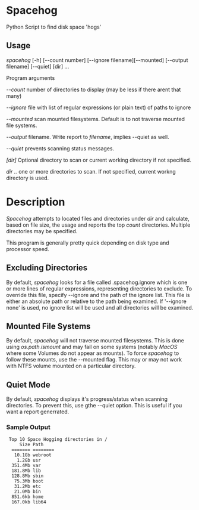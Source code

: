 
# Spacehog
Python Script to find disk space 'hogs'


## Usage

 *spacehog* [-h] [--count number] [--ignore filename][--mounted] [--output filename] [--quiet] [dir] ... 
 
Program arguments

*--count*  number of directories to display (may be less if there arent that many)

*--ignore* file with list of regular expressions (or plain text) of paths to ignore
 		
*--mounted* scan mounted filesystems. Default is to not traverse mounted file systems.

*--output* filename. Write report to *filename*, implies --quiet as well.

*--quiet* prevents scanning status messages. 

*[dir]* Optional directory to scan or current working directory if not specified.

*dir ..* one or more directories to scan. If not specified, current workng directory is used.

# Description
*Spacehog* attempts to located files and directories under *dir* and calculate, based on file size, the usage and reports the top *count* directories. Multiple directories may be specified. 

This program is generally pretty quick depending on disk type and processor speed. 

## Excluding Directories
By default, *spacehog* looks for a file called .spacehog.ignore which is one or more lines of regular expressions, representing directories to exclude. To override this file, specify --ignore and the path of the ignore list. This file is either an absolute path or relative to the path being examined. If '--ignore none' is used, no ignore list will be used and all directories will be examined.

## Mounted File Systems
By default, *spacehog* will not traverse mounted filesystems. This is done using *os.path.ismount* and may fail on some systems (notably *MacOS* where some Volumes do not appear as mounts). To force *spacehog* to follow these mounts, use the --mounted flag. This may or may not work with NTFS volume mounted on a particular directory. 

## Quiet Mode
By default, *spacehog* displays it's progress/status when scanning directories. To prevent this, use gthe --quiet option. This is useful if you want a report generrated. 

### Sample Output

     Top 10 Space Hogging directories in /
         Size Path
      ======= ========
       10.1Gb webroot
        1.2Gb usr
      351.4Mb var
      181.8Mb lib
      128.8Mb sbin
       75.3Mb boot
       31.2Mb etc
       21.0Mb bin
      851.6kb home
      167.0kb lib64

 
